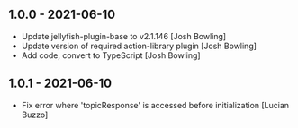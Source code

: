 ## 1.0.0 - 2021-06-10

* Update jellyfish-plugin-base to v2.1.146 [Josh Bowling]
* Update version of required action-library plugin [Josh Bowling]
* Add code, convert to TypeScript [Josh Bowling]

## 1.0.1 - 2021-06-10

* Fix error where 'topicResponse' is accessed before initialization [Lucian Buzzo]
